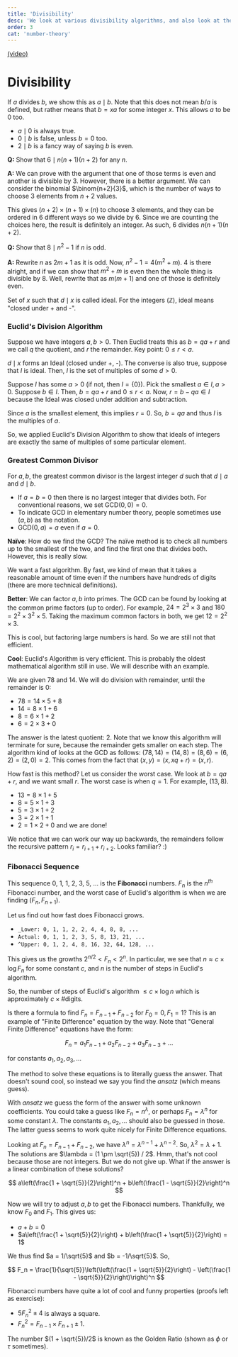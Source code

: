 ```yaml
---
title: 'Divisibility'
desc: 'We look at various divisibility algorithms, and also look at the good old Fibonacci.'
order: 3
cat: 'number-theory'
---
```


[(video)](https://www.youtube.com/watch?v=pVKhDtOjji8)

# Divisibility

If $a$ divides $b$, we show this as $a \mid b$. Note that this does not mean $b/a$ is defined, but rather means that $b = xa$ for some integer $x$. This allows $a$ to be 0 too.

- $a \mid 0$ is always true.
- $0 \mid b$ is false, unless $b = 0$ too.
- $2 \mid b$ is a fancy way of saying $b$ is even.

**Q:** Show that $6 \mid n(n+1)(n+2)$ for any $n$.

**A:** We can prove with the argument that one of those terms is even and another is divisible by 3. However, there is a better argument. We can consider the binomial $\binom{n+2}{3}$, which is the number of ways to choose 3 elements from $n+2$ values.

This gives $(n + 2) \times (n + 1) \times (n)$ to choose 3 elements, and they can be ordered in 6 different ways so we divide by 6. Since we are counting the choices here, the result is definitely an integer. As such, 6 divides $n(n+1)(n+2)$.

**Q:** Show that $8 \mid n^2 - 1$ if $n$ is odd.

**A:** Rewrite $n$ as $2m+1$ as it is odd. Now, $n^2-1 = 4(m^2 + m)$. 4 is there alright, and if we can show that $m^2 + m$ is even then the whole thing is divisible by 8. Well, rewrite that as $m(m+1)$ and one of those is definitely even.

Set of $x$ such that $d \mid x$ is called ideal. For the integers ($\mathbb{Z}$), ideal means "closed under + and -".

### Euclid's Division Algorithm

Suppose we have integers $a,b > 0$. Then Euclid treats this as $b = qa + r$ and we call $q$ the quotient, and $r$ the remainder. Key point: $0 \leq r < a$.

$d \mid x$ forms an Ideal (closed under +, -). The converse is also true, suppose that $I$ is ideal. Then, $I$ is the set of multiples of some $d > 0$.

Suppose $I$ has some $a > 0$ (if not, then $I = \{0\}$). Pick the smallest $a \in I, a > 0$. Suppose $b \in I$. Then, $b = qa + r$ and $0 \leq r < a$. Now, $r = b - qa \in I$ because the Ideal was closed under addition and subtraction.

Since $a$ is the smallest element, this implies $r = 0$. So, $b = qa$ and thus $I$ is the multiples of $a$.

So, we applied Euclid's Division Algorithm to show that ideals of integers are exactly the same of multiples of some particular element.

### Greatest Common Divisor

For $a,b$, the greatest common divisor is the largest integer $d$ such that $d \mid a$ and $d \mid b$.

- If $a=b=0$ then there is no largest integer that divides both. For conventional reasons, we set $\text{GCD}(0,0) = 0$.
- To indicate GCD in elementary number theory, people sometimes use $(a,b)$ as the notation.
- $\text{GCD}(0,a) = a$ even if $a=0$.

**Naïve**: How do we find the GCD? The naïve method is to check all numbers up to the smallest of the two, and find the first one that divides both. However, this is really slow.

We want a fast algorithm. By fast, we kind of mean that it takes a reasonable amount of time even if the numbers have hundreds of digits (there are more technical definitions).

**Better**: We can factor $a,b$ into primes. The GCD can be found by looking at the common prime factors (up to order). For example, $24 = 2^3 \times 3$ and $180 = 2^2 \times 3^2 \times 5$. Taking the maximum common factors in both, we get $12 = 2^2 \times 3$.

This is cool, but factoring large numbers is hard. So we are still not that efficient.

**Cool**: Euclid's Algorithm is very efficient. This is probably the oldest mathematical algorithm still in use. We will describe with an example.

We are given 78 and 14. We will do division with remainder, until the remainder is 0:

- $78 = 14 \times 5 + 8$
- $14 = 8 \times 1 + 6$
- $8 = 6 \times 1 + 2$
- $6 = 2 \times 3 + 0$

The answer is the latest quotient: 2. Note that we know this algorithm will terminate for sure, because the remainder gets smaller on each step. The algorithm kind of looks at the GCD as follows: $(78, 14) = (14, 8) = (8, 6) = (6, 2) = (2, 0) = 2$. This comes from the fact that $(x, y) = (x, xq + r) = (x, r)$.

How fast is this method? Let us consider the worst case. We look at $b = qa + r$, and we want small $r$. The worst case is when $q=1$. For example, $(13, 8)$.

- $13 = 8\times 1 + 5$
- $8 = 5\times 1 + 3$
- $5 = 3\times1 + 2$
- $3 = 2\times1 + 1$
- $2 = 1\times 2 + 0$ and we are done!

We notice that we can work our way up backwards, the remainders follow the recursive pattern $r_i = r_{i+1} + r_{i+2}$. Looks familiar? :)

### Fibonacci Sequence

This sequence 0, 1, 1, 2, 3, 5, $\ldots$ is the **Fibonacci** numbers. $F_n$ is the $n^{th}$ Fibonacci number, and the worst case of Euclid's algorithm is when we are finding $(F_n, F_{n+1})$.

Let us find out how fast does Fibonacci grows.

- `_Lower: 0, 1, 1, 2, 2, 4, 4, 8, 8, ...`
- `Actual: 0, 1, 1, 2, 3, 5, 8, 13, 21, ...`
- `^Upper: 0, 1, 2, 4, 8, 16, 32, 64, 128, ...`

This gives us the growths $2^{n/2} < F_n < 2^n$. In particular, we see that $n \approx c \times \log F_n$ for some constant $c$, and $n$ is the number of steps in Euclid's algorithm.

So, the number of steps of Euclid's algorithm $\leq c \times \log n$ which is approximately $c \times \text{\# digits}$.

Is there a formula to find $F_n = F_{n-1} + F_{n-2}$ for $F_0 = 0, F_1 = 1$? This is an example of "Finite Difference" equation by the way. Note that "General Finite Difference" equations have the form:

$$
F_n = a_1 F_{n-1} + a_2 F_{n-2} + a_3 F_{n-3} + \ldots
$$

for constants $a_1, a_2, a_3, \ldots$

The method to solve these equations is to literally guess the answer. That doesn't sound cool, so instead we say you find the _ansatz_ (which means guess).

With _ansatz_ we guess the form of the answer with some unknown coefficients. You could take a guess like $F_n = n^\lambda$, or perhaps $F_n = \lambda^n$ for some constant $\lambda$. The constants $a_1, a_2, \ldots$ should also be guessed in those. The latter guess seems to work quite nicely for Finite Difference equations.

Looking at $F_n = F_{n-1} + F_{n-2}$, we have $\lambda^n = \lambda^{n-1} + \lambda^{n-2}$. So, $\lambda^2 = \lambda + 1$. The solutions are $\lambda = (1 \pm \sqrt{5}) / 2$. Hmm, that's not cool because those are not integers. But we do not give up. What if the answer is a linear combination of these solutions?

$$
a\left(\frac{1 + \sqrt{5}}{2}\right)^n + b\left(\frac{1 - \sqrt{5}}{2}\right)^n
$$

Now we will try to adjust $a,b$ to get the Fibonacci numbers. Thankfully, we know $F_0$ and $F_1$. This gives us:

- $a + b = 0$
- $a\left(\frac{1 + \sqrt{5}}{2}\right) + b\left(\frac{1 + \sqrt{5}}{2}\right) = 1$

We thus find $a = 1/\sqrt{5}$ and $b = -1/\sqrt{5}$. So,

$$
F_n = \frac{1}{\sqrt{5}}\left(\left(\frac{1 + \sqrt{5}}{2}\right) - \left(\frac{1 - \sqrt{5}}{2}\right)\right)^n
$$

Fibonacci numbers have quite a lot of cool and funny properties (proofs left as exercise):

- $5F_n^2 \pm 4$ is always a square.
- $F_n^2 = F_{n-1} \times F_{n+1} \pm 1$.

The number $(1 + \sqrt{5})/2$ is known as the Golden Ratio (shown as $\phi$ or $\tau$ sometimes).
